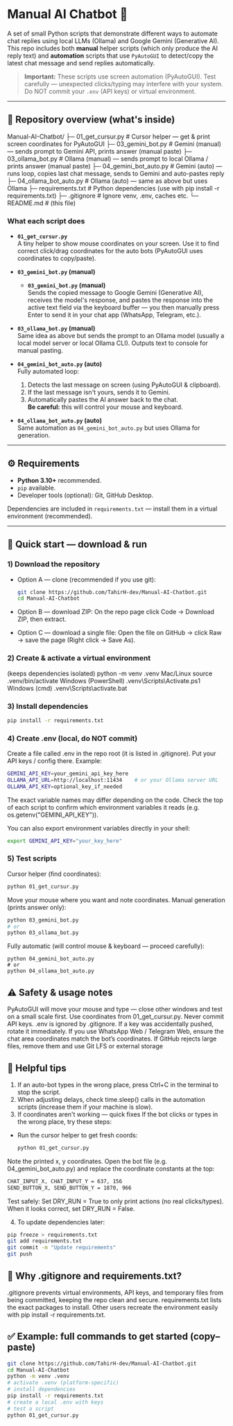 # Manual AI Chatbot 🤖

A set of small Python scripts that demonstrate different ways to automate chat replies using local LLMs (Ollama) and Google Gemini (Generative AI).  
This repo includes both **manual** helper scripts (which only produce the AI reply text) and **automation** scripts that use `PyAutoGUI` to detect/copy the latest chat message and send replies automatically.

> **Important:** These scripts use screen automation (PyAutoGUI). Test carefully — unexpected clicks/typing may interfere with your system. Do NOT commit your `.env` (API keys) or virtual environment.

---

## 🔎 Repository overview (what's inside)
Manual-AI-Chatbot/
├─ 01_get_cursur.py # Cursor helper — get & print screen coordinates for PyAutoGUI
├─ 03_gemini_bot.py # Gemini (manual) — sends prompt to Gemini API, prints answer (manual paste)
├─ 03_ollama_bot.py # Ollama (manual) — sends prompt to local Ollama / prints answer (manual paste)
├─ 04_gemini_bot_auto.py # Gemini (auto) — runs loop, copies last chat message, sends to Gemini and auto-pastes reply
├─ 04_ollama_bot_auto.py # Ollama (auto) — same as above but uses Ollama
├─ requirements.txt # Python dependencies (use with pip install -r requirements.txt)
├─ .gitignore # Ignore venv, .env, caches etc.
└─ README.md # (this file)

### What each script does
- **`01_get_cursur.py`**  
  A tiny helper to show mouse coordinates on your screen. Use it to find correct click/drag coordinates for the auto bots (PyAutoGUI uses coordinates to copy/paste).

- **`03_gemini_bot.py` (manual)**  
  - **`03_gemini_bot.py` (manual)**  
  Sends the copied message to Google Gemini (Generative AI), receives the model's response, and pastes the response into the active text field via the keyboard buffer — you then manually press Enter to send it in your chat app (WhatsApp, Telegram, etc.).

- **`03_ollama_bot.py` (manual)**  
  Same idea as above but sends the prompt to an Ollama model (usually a local model server or local Ollama CLI). Outputs text to console for manual pasting.

- **`04_gemini_bot_auto.py` (auto)**  
  Fully automated loop:
  1. Detects the last message on screen (using PyAutoGUI & clipboard).
  2. If the last message isn't yours, sends it to Gemini.
  3. Automatically pastes the AI answer back to the chat.  
  **Be careful:** this will control your mouse and keyboard.

- **`04_ollama_bot_auto.py` (auto)**  
  Same automation as `04_gemini_bot_auto.py` but uses Ollama for generation.

---

## ⚙️ Requirements
- **Python 3.10+** recommended.
- `pip` available.
- Developer tools (optional): Git, GitHub Desktop.

Dependencies are included in `requirements.txt` — install them in a virtual environment (recommended).

---

## 🚀 Quick start — download & run

### 1) Download the repository
- Option A — clone (recommended if you use git):
  ```bash
  git clone https://github.com/TahirH-dev/Manual-AI-Chatbot.git
  cd Manual-AI-Chatbot

- Option B — download ZIP:
On the repo page click Code → Download ZIP, then extract.

- Option C — download a single file:
Open the file on GitHub → click Raw → save the page (Right click → Save As).

### 2) Create & activate a virtual environment
(keeps dependencies isolated)
python -m venv .venv
Mac/Linux
source .venv/bin/activate
Windows (PowerShell)
.venv\Scripts\Activate.ps1
Windows (cmd)
.venv\Scripts\activate.bat

### 3) Install dependencies
```bash
pip install -r requirements.txt
```
### 4) Create .env (local, do NOT commit)
Create a file called .env in the repo root (it is listed in .gitignore). Put your API keys / config there. Example:
```bash
GEMINI_API_KEY=your_gemini_api_key_here
OLLAMA_API_URL=http://localhost:11434    # or your Ollama server URL
OLLAMA_API_KEY=optional_key_if_needed
```

The exact variable names may differ depending on the code. Check the top of each script to confirm which environment variables it reads (e.g. os.getenv("GEMINI_API_KEY")).

You can also export environment variables directly in your shell:
```bash
export GEMINI_API_KEY="your_key_here"
```
### 5) Test scripts
Cursor helper (find coordinates):
```bash
python 01_get_cursur.py
```
Move your mouse where you want and note coordinates.
Manual generation (prints answer only):
```bash
python 03_gemini_bot.py
# or
python 03_ollama_bot.py
```
Fully automatic (will control mouse & keyboard — proceed carefully):
```
python 04_gemini_bot_auto.py
# or
python 04_ollama_bot_auto.py
```
## ⚠️ Safety & usage notes
PyAutoGUI will move your mouse and type — close other windows and test on a small scale first. Use coordinates from 01_get_cursur.py.
Never commit API keys. .env is ignored by .gitignore. If a key was accidentally pushed, rotate it immediately.
If you use WhatsApp Web / Telegram Web, ensure the chat area coordinates match the bot’s coordinates.
If GitHub rejects large files, remove them and use Git LFS or external storage

## 🧰 Helpful tips
1) If an auto-bot types in the wrong place, press Ctrl+C in the terminal to stop the script.
2) When adjusting delays, check time.sleep() calls in the automation scripts (increase them if your machine is slow).
3) If coordinates aren't working — quick fixes
If the bot clicks or types in the wrong place, try these steps:
- Run the cursor helper to get fresh coords:
  ```bash
  python 01_get_cursur.py
Note the printed x, y coordinates.
Open the bot file (e.g. 04_gemini_bot_auto.py) and replace the coordinate constants at the top:
```bash
CHAT_INPUT_X, CHAT_INPUT_Y = 637, 156
SEND_BUTTON_X, SEND_BUTTON_Y = 1870, 966
```
Test safely:
Set DRY_RUN = True to only print actions (no real clicks/types).
When it looks correct, set DRY_RUN = False.

4) To update dependencies later:
```bash
pip freeze > requirements.txt
git add requirements.txt
git commit -m "Update requirements"
git push
```
## 📝 Why .gitignore and requirements.txt?
.gitignore prevents virtual environments, API keys, and temporary files from being committed, keeping the repo clean and secure.
requirements.txt lists the exact packages to install. Other users recreate the environment easily with pip install -r requirements.txt.

## ✅ Example: full commands to get started (copy–paste)
```bash
git clone https://github.com/TahirH-dev/Manual-AI-Chatbot.git
cd Manual-AI-Chatbot
python -m venv .venv
# activate .venv (platform-specific)
# install dependencies
pip install -r requirements.txt
# create a local .env with keys
# test a script
python 01_get_cursur.py
```
